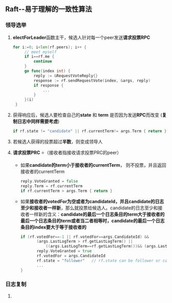 ## Raft--易于理解的一致性算法



### 领导选举

1. **electForLeader**函数主干，候选人针对每一个peer发送**请求投票RPC**

   ```go
   for i:=0; i<len(rf.peers); i++ {
   		// meet myself
   		if i==rf.me {
   			continue
   		}
   		go func(index int) {
   			reply := &RequestVoteReply{}
   			response := rf.sendRequestVote(index, &args, reply)
   			if response {
   				...
   			}
   		}(i)
   	}
   ```

2. 获得响应后，候选人要检查自己的**state** 和 **term** 是否因为发送**RPC**而改变 (**复制日志中同样需要考虑**)

   ```go
   if rf.state != "candidate" || rf.currentTerm!= args.Term { return }
   ```

3. 若候选人获得的投票超过**半数**，则变成领导人

4. **请求投票PRC** ⭐（接收者指接收请求投票PRC的peer）

   - 如果**candidate的term小于接收者的currentTerm**， 则不投票，并且返回接收者的currentTerm

     ```go
     reply.VoteGranted = false
     reply.Term = rf.currentTerm
     if rf.currentTerm > args.Term { return }
     ```

   - 如果**接收者的votedFor为空或者为candidateId，并且candidate的日志至少和接收者一样新**，那么就投票给候选人。candidate的日志至少和接收者一样新的含义：**candidate的最后一个日志条目的term大于接收者的最后一个日志条目的term或者当二者相等时，candidate的最后一个日志条目的index要大于等于接收者的**

     ```go
     if (rf.votedFor==-1 || rf.votedFor==args.CandidateId) &&
     		(args.LastLogTerm > rf.getLastLogTerm() ||
     			((args.LastLogTerm==rf.getLastLogTerm())&& (args.LastLogIndex>=rf.getLastLogIndex()))) {
     		reply.VoteGranted = true
     		rf.votedFor = args.CandidateId
     		rf.state = "follower"   // rf.state can be follower or candidate
     		...
     }
     ```



### 日志复制

1. 
